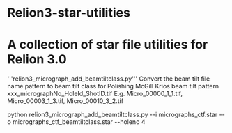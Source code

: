 # Relion3-star-utilities
# A collection of star file utilities for Relion 3.0


'''relion3_micrograph_add_beamtiltclass.py'''
Convert the beam tilt file name pattern to beam tilt class for Polishing
McGill Krios beam tilt pattern
  xxx_micrographNo_HoleId_ShotID.tif
  E.g. Micro_00000_1_1.tif, Micro_00003_1_3.tif, Micro_00010_3_2.tif

python relion3_micrograph_add_beamtiltclass.py --i micrographs_ctf.star --o micrographs_ctf_beamtiltclass.star --holeno 4





